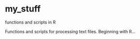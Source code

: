 # my_stuff
functions and scripts in R

Functions and scripts for processing text files. Beginning with R...
